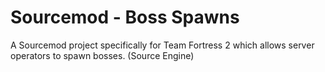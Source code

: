 # Sourcemod - Boss Spawns
A Sourcemod project specifically for Team Fortress 2 which allows server operators to spawn bosses. (Source Engine)